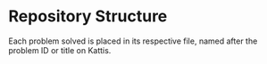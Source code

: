 # Repository Structure
Each problem solved is placed in its respective file, named after the problem ID or title on Kattis.
